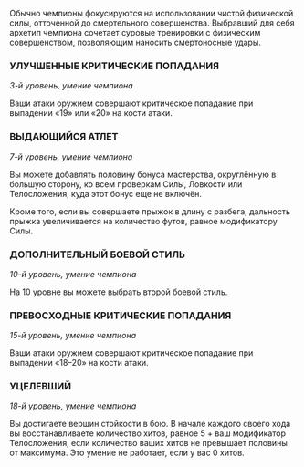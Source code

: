 Обычно чемпионы фокусируются на использовании чистой физической силы, отточенной до смертельного совершенства. Выбравший для себя архетип чемпиона сочетает суровые тренировки с физическим совершенством, позволяющим наносить смертоносные удары.

  

### УЛУЧШЕННЫЕ КРИТИЧЕСКИЕ ПОПАДАНИЯ

_3-й уровень, умение чемпиона_

Ваши атаки оружием совершают критическое попадание при выпадении «19» или «20» на кости атаки.

  

### ВЫДАЮЩИЙСЯ АТЛЕТ

_7-й уровень, умение чемпиона_

Вы можете добавлять половину бонуса мастерства, округлённую в большую сторону, ко всем проверкам Силы, Ловкости или Телосложения, куда этот бонус еще не включён.

Кроме того, если вы совершаете прыжок в длину с разбега, дальность прыжка увеличивается на количество футов, равное модификатору Силы.

  

### ДОПОЛНИТЕЛЬНЫЙ БОЕВОЙ СТИЛЬ

_10-й уровень, умение чемпиона_

На 10 уровне вы можете выбрать второй боевой стиль.

  

### ПРЕВОСХОДНЫЕ КРИТИЧЕСКИЕ ПОПАДАНИЯ

_15-й уровень, умение чемпиона_

Ваши атаки оружием совершают критическое попадание при выпадении «18–20» на кости атаки.

  

### УЦЕЛЕВШИЙ

_18-й уровень, умение чемпиона_

Вы достигаете вершин стойкости в бою. В начале каждого своего хода вы восстанавливаете количество хитов, равное 5 + ваш модификатор Телосложения, если количество ваших хитов не превышает половины от максимума. Это умение не работает, если у вас 0 хитов.